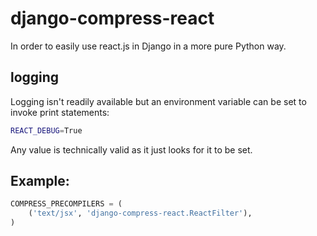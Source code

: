 django-compress-react
=====================

In order to easily use react.js in Django in a more pure Python way.


logging
-------

Logging isn't readily available but an environment variable can be set to invoke print statements:

```bash
REACT_DEBUG=True
```

Any value is technically valid as it just looks for it to be set.


Example:
--------

```python
COMPRESS_PRECOMPILERS = (
    ('text/jsx', 'django-compress-react.ReactFilter'),
)
```